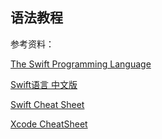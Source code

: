 ## 语法教程


参考资料：

[The Swift Programming Language](https://developer.apple.com/library/prerelease/ios/documentation/swift/conceptual/swift_programming_language/index.html) 

[Swift语言 中文版](http://www.swiftguide.cn/)

[Swift Cheat Sheet](https://github.com/grant/swift-cheat-sheet)

[Xcode CheatSheet](http://www.git-tower.com/blog/xcode-cheat-sheet-detail/)





